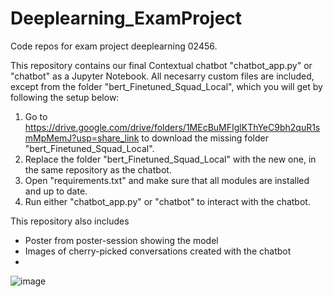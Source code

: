 # Deeplearning_ExamProject
Code repos for exam project deeplearning 02456.

This repository contains our final Contextual chatbot "chatbot_app.py" or "chatbot" as a Jupyter Notebook. All necesarry custom files are included, except from the folder "bert_Finetuned_Squad_Local", which you will get by following the setup below:

1. Go to https://drive.google.com/drive/folders/1MEcBuMFIglKThYeC9bh2quR1smMpMemJ?usp=share_link to download the missing folder "bert_Finetuned_Squad_Local".
2. Replace the folder "bert_Finetuned_Squad_Local" with the new one, in the same repository as the chatbot.
3. Open "requirements.txt" and make sure that all modules are installed and up to date.
4. Run either "chatbot_app.py" or "chatbot" to interact with the chatbot.

This repository also includes 
- Poster from poster-session showing the model
- Images of cherry-picked conversations created with the chatbot
- 
![image](https://user-images.githubusercontent.com/52610662/210592247-c1a65f0b-4bdc-4a71-a9e4-71382594c00f.png)
